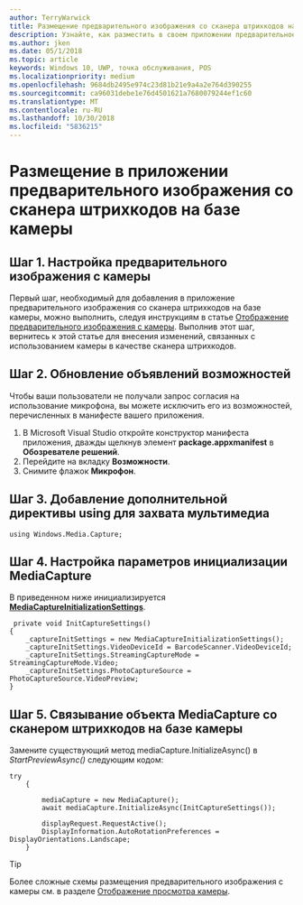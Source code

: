 ```yaml
---
author: TerryWarwick
title: Размещение предварительного изображения со сканера штрихкодов на базе камеры
description: Узнайте, как разместить в своем приложении предварительное изображение со сканера штрихкодов на базе камеры.
ms.author: jken
ms.date: 05/1/2018
ms.topic: article
keywords: Windows 10, UWP, точка обслуживания, POS
ms.localizationpriority: medium
ms.openlocfilehash: 9684db2495e974c23d81b21e9a4a2e764d390255
ms.sourcegitcommit: ca96031debe1e76d4501621a7680079244ef1c60
ms.translationtype: MT
ms.contentlocale: ru-RU
ms.lasthandoff: 10/30/2018
ms.locfileid: "5836215"
---
```

# <a name="hosting-a-camera-barcode-scanner-preview-in-your-application"></a>Размещение в приложении предварительного изображения со сканера штрихкодов на базе камеры
## <a name="step-1-setup-your-camera-preview"></a>Шаг 1. Настройка предварительного изображения с камеры
Первый шаг, необходимый для добавления в приложение предварительного изображения со сканера штрихкодов на базе камеры, можно выполнить, следуя инструкциям в статье [Отображение предварительного изображения с камеры](../audio-video-camera/simple-camera-preview-access.md).  Выполнив этот шаг, вернитесь к этой статье для внесения изменений, связанных с использованием камеры в качестве сканера штрихкодов.

## <a name="step-2-update-capability-declarations"></a>Шаг 2. Обновление объявлений возможностей
Чтобы ваши пользователи не получали запрос согласия на использование микрофона, вы можете исключить его из возможностей, перечисленных в манифесте вашего приложения.

1. В Microsoft Visual Studio откройте конструктор манифеста приложения, дважды щелкнув элемент **package.appxmanifest** в **Обозревателе решений**.
2. Перейдите на вкладку **Возможности**.
3. Снимите флажок **Микрофон**.

 ## <a name="step-3-add-additional-using-directive-for-media-capture"></a>Шаг 3. Добавление дополнительной директивы using для захвата мультимедиа

```Csharp
using Windows.Media.Capture;
```

## <a name="step-4-set-up-your-mediacapture-initialization-settings"></a>Шаг 4. Настройка параметров инициализации MediaCapture
В приведенном ниже инициализируется [**MediaCaptureInitializationSettings**](https://docs.microsoft.com/uwp/api/windows.media.capture.mediacaptureinitializationsettings). 

```Csharp
 private void InitCaptureSettings()
{
    _captureInitSettings = new MediaCaptureInitializationSettings();
    _captureInitSettings.VideoDeviceId = BarcodeScanner.VideoDeviceId;
    _captureInitSettings.StreamingCaptureMode = StreamingCaptureMode.Video;
    _captureInitSettings.PhotoCaptureSource = PhotoCaptureSource.VideoPreview;
}
```
## <a name="step-5-associate-your-mediacapture-object-with-the-camera-barcode-scanner"></a>Шаг 5. Связывание объекта MediaCapture со сканером штрихкодов на базе камеры
Замените существующий метод mediaCapture.InitializeAsync() в *StartPreviewAsync()* следующим кодом:

```Csharp
try
    {

        mediaCapture = new MediaCapture();
        await mediaCapture.InitializeAsync(InitCaptureSettings());

        displayRequest.RequestActive();
        DisplayInformation.AutoRotationPreferences = DisplayOrientations.Landscape;
    }
```

> [!TIP]
> Более сложные схемы размещения предварительного изображения с камеры см. в разделе [Отображение просмотра камеры](https://docs.microsoft.com/windows/uwp/audio-video-camera/simple-camera-preview-access#add-capability-declarations-to-the-app-manifest).
